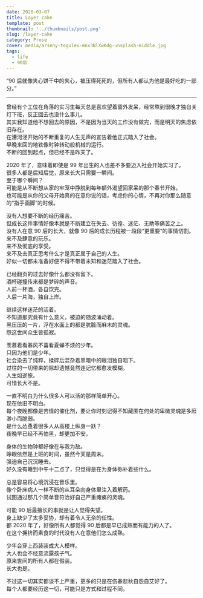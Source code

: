 ```yaml
---
date: 2020-03-07
title: Layer cake
template: post
thumbnail: '../thumbnails/post.png'
slug: /layer-cake
category: Prose
cover: media/arseny-togulev-mnx3NlXwKdg-unsplash-middle.jpg
tags:
  - life
  - 90后
---
```


“90 后就像夹心饼干中的夹心，被压得死死的，但所有人都认为他是最好吃的一部分。”

---

曾经有个工位在角落的实习生每天总是喜欢望着窗外发呆，经常熬到很晚才独自关灯下班，反正回去也没什么事儿。<br />
其实我知道他不想回去的原因，不是因为当天的工作没有做完，而是明天的焦虑依旧存在。<br />
在漕河泾开始的不断重复的人生无声的宣告着他正式踏入了社会。<br />
早晚来回的地铁像时钟转动般机械的运行。<br />
不断的回到起点，但已经不是昨天了。<br />

2020 年了，意味着即使是 99 年出生的人也差不多要迈入社会开始实习了。<br />
很多人都是后知后觉，原来长大只需要一瞬间。<br />
至于哪个瞬间？<br />
可能是从不断想从家的牢笼中挣脱到每年额外渴望回家呆的那个春节开始。<br />
也可能是从你的父母开始真的在意你说的话，考虑你的心情，不再对你那么随意的“指手画脚”的时候。<br />

没有人想要不断的经历痛苦。<br />
但成长这件事情好像本就是不断建立在失去、彷徨、迷茫、无助等痛苦之上。<br />
没有人在意 90 后的长大，就像 90 后的成长历程被一段段“更重要”的事情切割。<br />
来不及肆意的玩乐。<br />
来不及彻底的享受。<br />
来不及去真正思考什么才是真正属于自己的人生。<br />
好似一切都未准备好便不得不带着未知和迷茫踏入了社会。<br />

已经翻页的过去好像什么都没有留下。<br />
酒杯碰撞传来都是梦碎的声音。<br />
人前一杯酒，各自饮完。<br />
人后一片海，独自上岸。<br />

继续这样迷茫的活着。<br />
不知道那究竟有什么意义，被迫的随波涌动着。<br />
黑压压的一片，浮在水面上的都是肮脏而麻木的灵魂。<br />
怨这世间众生皆孤寂。<br />

羡慕着看春风不喜看夏蝉不烦的少年。<br />
只因为他们是少年。<br />
社会染去了纯粹，揉碎后混杂着黑暗中的眼泪独自咽下。<br />
过往的一切带来的除却遗憾竟然连记忆都愈发模糊。<br />
人生如逆旅。<br />
可惜长大不是。<br />

一直不明白为什么很多人可以活的那样简单开心。<br />
现在依旧不明白。<br />
每个夜晚都像是苦情的催化剂，要让你时刻记得不知藏匿在何处的卑微灵魂是多麽渺小而脆弱。<br />
是什么怂恿着很多人从高楼上纵身一跃？<br />
夜晚早已经不再怕黑，却更加不安。<br />

身体的生物钟都好像在与我为敌。<br />
睁眼依然是上班的时间，虽然今天是周末。<br />
强迫自己沉沉睡去。<br />
好久没有睡到中午十二点了，只觉得是在为身体弥补着些什么。<br />

总是容易将心境沉浸在音乐里。<br />
像个卧床病人一样不断的从耳朵向身体里注入着解药。<br />
试图通过那几个简单音符治好自己严重瘫痪的灵魂。<br />

可能 90 后最擅长的事就是让人觉得失望。<br />
身上缺少了太多妥协，却有着令人无奈的任性。<br />
都 2020 年了，好像所有人都觉得 90 后都是早已成熟而有能力的人了。<br />
在这个拥挤而素食的时代没有人在意他们怎么成熟。<br />

少年会穿上西装装成大人模样。<br />
大人也会不经意流露孩子气。<br />
原来世间的所有人都在假装。<br />
长大也是。<br />

不过这一切其实都谈不上严重，更多的只是在伤春悲秋自怨自艾好了。<br />
每个人都要经历这一切，可能只是方式和过程不同。<br />
